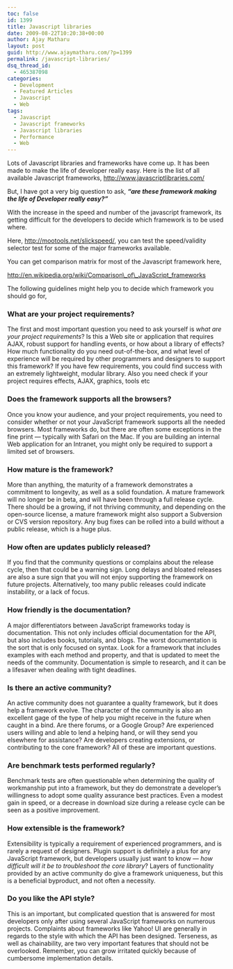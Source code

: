```yaml
---
toc: false
id: 1399
title: Javascript libraries
date: 2009-08-22T10:20:38+00:00
author: Ajay Matharu
layout: post
guid: http://www.ajaymatharu.com/?p=1399
permalink: /javascript-libraries/
dsq_thread_id:
  - 465387098
categories:
  - Development
  - Featured Articles
  - Javascript
  - Web
tags:
  - Javascript
  - Javascript frameworks
  - Javascript libraries
  - Performance
  - Web
---
```

Lots of Javascript libraries and frameworks have come up. It has been made to make the life of developer really easy. Here is the list of all available Javascript frameworks, http://www.javascriptlibraries.com/

But, I have got a very big question to ask, _**&#8220;are these framework making the life of Developer really easy?&#8221;**_

With the increase in the speed and number of the javascript framework, its getting difficult for the developers to decide which framework is to be used where.

Here, http://mootools.net/slickspeed/, you can test the speed/validity selector test for some of the major frameworks available.

You can get comparison matrix for most of the Javascript framework here,

http://en.wikipedia.org/wiki/Comparison\_of\_JavaScript_frameworks

The following guidelines might help you to decide which framework you should go for,

### What are your project requirements?

The first and most important question you need to ask yourself is _what are your project requirements_? Is this a Web site or application that requires AJAX, robust support for handling events, or how about a library of effects? How much functionality do you need out-of-the-box, and what level of experience will be required by other programmers and designers to support this framework? If you have few requirements, you could find success with an extremely lightweight, modular library. Also you need check if your project requires effects, AJAX, graphics, tools etc

### Does the framework supports all the browsers?

Once you know your audience, and your project requirements, you need to consider whether or not your JavaScript framework supports all the needed browsers. Most frameworks do, but there are often some exceptions in the fine print — typically with Safari on the Mac. If you are building an internal Web application for an Intranet, you might only be required to support a limited set of browsers.

### How mature is the framework?

More than anything, the maturity of a framework demonstrates a commitment to longevity, as well as a solid foundation. A mature framework will no longer be in beta, and will have been through a full release cycle. There should be a growing, if not thriving community, and depending on the open-source license, a mature framework might also support a Subversion or CVS version repository. Any bug fixes can be rolled into a build without a public release, which is a huge plus.

### How often are updates publicly released?

If you find that the community questions or complains about the release cycle, then that could be a warning sign. Long delays and bloated releases are also a sure sign that you will not enjoy supporting the framework on future projects. Alternatively, too many public releases could indicate instability, or a lack of focus.

### How friendly is the documentation?

A major differentiators between JavaScript frameworks today is documentation. This not only includes official documentation for the API, but also includes books, tutorials, and blogs. The worst documentation is the sort that is only focused on syntax. Look for a framework that includes examples with each method and property, and that is updated to meet the needs of the community. Documentation is simple to research, and it can be a lifesaver when dealing with tight deadlines.

### Is there an active community?

An active community does not guarantee a quality framework, but it does help a framework evolve. The character of the community is also an excellent gage of the type of help you might receive in the future when caught in a bind. Are there forums, or a Google Group? Are experienced users willing and able to lend a helping hand, or will they send you elsewhere for assistance? Are developers creating extensions, or contributing to the core framework? All of these are important questions.

### Are benchmark tests performed regularly?

Benchmark tests are often questionable when determining the quality of workmanship put into a framework, but they do demonstrate a developer’s willingness to adopt some quality assurance best practices. Even a modest gain in speed, or a decrease in download size during a release cycle can be seen as a positive improvement.

### How extensible is the framework?

Extensibility is typically a requirement of experienced programmers, and is rarely a request of designers. Plugin support is definitely a plus for any JavaScript framework, but developers usually just want to know — _how difficult will it be to troubleshoot the core library_? Layers of functionality provided by an active community do give a framework uniqueness, but this is a beneficial byproduct, and not often a necessity.

### Do you like the API style?

This is an important, but complicated question that is answered for most developers only after using several JavaScript frameworks on numerous projects. Complaints about frameworks like Yahoo! UI are generally in regards to the style with which the API has been designed. Terseness, as well as chainability, are two very important features that should not be overlooked. Remember, you can grow irritated quickly because of cumbersome implementation details.
